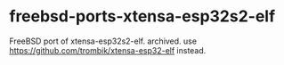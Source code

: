 # freebsd-ports-xtensa-esp32s2-elf

FreeBSD port of xtensa-esp32s2-elf. archived. use https://github.com/trombik/xtensa-esp32-elf instead.
